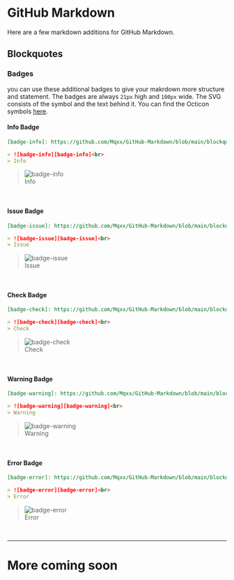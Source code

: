 # GitHub Markdown

Here are a few markdown additions for GitHub Markdown.

## Blockquotes

### Badges

you can use these additional badges to give your makrdown more structure and statement. The badges are always `21px` high and `100px` wide. The SVG consists of the symbol and the text behind it. You can find the Octicon symbols [here](https://primer.style/octicons/).

#### Info Badge

```markdown
[badge-info]: https://github.com/Mqxx/GitHub-Markdown/blob/main/blockquotes/badge/info.svg 'Info'

> ![badge-info][badge-info]<br>
> Info
```
[badge-info]: https://github.com/Mqxx/GitHub-Markdown/blob/main/blockquotes/badge/info.svg 'Info'

> ![badge-info][badge-info]<br>
> Info

<br>

#### Issue Badge

```markdown
[badge-issue]: https://github.com/Mqxx/GitHub-Markdown/blob/main/blockquotes/badge/issue.svg 'Issue'

> ![badge-issue][badge-issue]<br>
> Issue
```
[badge-issue]: https://github.com/Mqxx/GitHub-Markdown/blob/main/blockquotes/badge/issue.svg 'Issue'

> ![badge-issue][badge-issue]<br>
> Issue

<br>

#### Check Badge

```markdown
[badge-check]: https://github.com/Mqxx/GitHub-Markdown/blob/main/blockquotes/badge/check.svg 'Check'

> ![badge-check][badge-check]<br>
> Check
```
[badge-check]: https://github.com/Mqxx/GitHub-Markdown/blob/main/blockquotes/badge/check.svg 'Check'

> ![badge-check][badge-check]<br>
> Check

<br>

#### Warning Badge

```markdown
[badge-warning]: https://github.com/Mqxx/GitHub-Markdown/blob/main/blockquotes/badge/warning.svg 'Warning'

> ![badge-warning][badge-warning]<br>
> Warning
```
[badge-warning]: https://github.com/Mqxx/GitHub-Markdown/blob/main/blockquotes/badge/warning.svg 'Warning'

> ![badge-warning][badge-warning]<br>
> Warning

<br>

#### Error Badge

```markdown
[badge-error]: https://github.com/Mqxx/GitHub-Markdown/blob/main/blockquotes/badge/error.svg 'Error'

> ![badge-error][badge-error]<br>
> Error
```
[badge-error]: https://github.com/Mqxx/GitHub-Markdown/blob/main/blockquotes/badge/error.svg 'Error'

> ![badge-error][badge-error]<br>
> Error

<br>

---

# More coming soon
